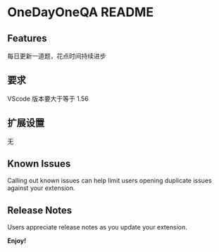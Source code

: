 # OneDayOneQA README

## Features

每日更新一道题，花点时间持续进步

## 要求

VScode 版本要大于等于 1.56

## 扩展设置

无

## Known Issues

Calling out known issues can help limit users opening duplicate issues against your extension.

## Release Notes

Users appreciate release notes as you update your extension.






**Enjoy!**
